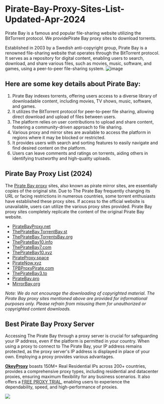 # Pirate-Bay-Proxy-Sites-List-Updated-Apr-2024
Pirate Bay is a famous and popular file-sharing website utilizing the BitTorrent protocol. We providePirate Bay proxy sites to download torrents.

Established in 2003 by a Swedish anti-copyright group, Pirate Bay is a renowned file-sharing website that operates through the BitTorrent protocol. It serves as a repository for digital content, enabling users to search, download, and share various files, such as movies, music, software, and games, using a peer-to-peer file-sharing system.
![image](https://github.com/okeyproxy2/Pirate-Bay-Proxy-Sites-List-Updated-Apr-2024-/assets/155126786/b488815f-c007-4a14-9f00-7b60c505fbe1)


## Here are some key details about Pirate Bay:

1. Pirate Bay indexes torrents, offering users access to a diverse library of downloadable content, including movies, TV shows, music, software, and games.
2. It utilizes the BitTorrent protocol for peer-to-peer file sharing, allowing direct download and upload of files between users.
3. The platform relies on user contributions to upload and share content, fostering a community-driven approach to file sharing.
4. Various proxy and mirror sites are available to access the platform in regions where it may be blocked or restricted.
5. It provides users with search and sorting features to easily navigate and find desired content on the platform.
6. Users can leave comments and ratings on torrents, aiding others in identifying trustworthy and high-quality uploads.

## Pirate Bay Proxy List (2024)

The [Pirate Bay proxy](https://www.okeyproxy.com/proxy/pirate-bay-proxy-sites-list-unblock-its-torrent/) sites, also known as pirate mirror sites, are essentially copies of the original site. Due to The Pirate Bay frequently changing its URL or facing restrictions in numerous countries, some torrent enthusiasts have established these proxy sites. If access to the official website is unavailable, users can utilize the various proxy sites provided. Pirate Bay proxy sites completely replicate the content of the original Pirate Bay website.

- [PirateBayProxy.net](https://piratebayproxy.net/)
- [ThePirateBay.TorrentBay.st](https://thepiratebay.torrentbay.st/)
- [ThePirateBay.TorrentsBay.org](https://thepiratebay.torrentsbay.org/)
- [ThePirateBay10.info](https://thepiratebay10.info/)
- [ThePirateBay7.com](https://thepiratebay7.com/)
- [ThePirateBay10.xyz](https://thepiratebay10.xyz/)
- [PirateProxy.space](https://www.pirateproxy.space/)
- [PirateNow.xyz](https://piratenow.xyz)
- [TPBProxyPirate.com](https://www.tpbproxypirate.com/)
- [ThePirateBay3.to](https://www2.thepiratebay3.to/)
- [PirateBay.pro](https://piratebay.pro/)
- [MirrorBay.org](https://mirrorbay.org/)

*Note: We do not encourage the downloading of copyrighted material. The Pirate Bay proxy sites mentioned above are provided for informational purposes only. Please refrain from misusing them for unauthorized or copyrighted content downloads.*

## Best Pirate Bay Proxy Server

Accessing The Pirate Bay through a proxy server is crucial for safeguarding your IP address, even if the platform is permitted in your country. When using a proxy to connect to The Pirate Bay, your IP address remains protected, as the proxy server's IP address is displayed in place of your own. Employing a proxy provides various advantages. 

[**OkeyProxy**](https://www.okeyproxy.com/en?link=b63b57) boasts 150M+ Real Residential IPs across 200+ countries, provides a comprehensive proxy types, including residential and datacenter proxies, ensuring maximum flexibility for any business scenarios. It also offers a [FREE PROXY TRIAL](https://www.okeyproxy.com/proxy/?link=b63b57), enabling users to experience the dependability, speed, and high-performance of proxies.

[![](https://github.com/okeyproxy2/Pirate-Bay-Proxy-Sites-List-Updated-Apr-2024-/assets/155126786/7601f5b2-cb9d-4d2c-a149-f3eefe5b2e19)](https://www.okeyproxy.com/en/residential-proxies?link=b63b57)


